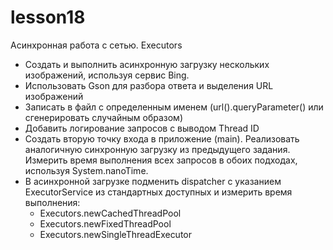 # lesson18
Асинхронная работа с сетью. Executors
<ul>
	<li>Создать и выполнить асинхронную загрузку нескольких изображений, используя сервис Bing.</li>
  <li>Использовать Gson для разбора ответа и выделения URL изображений</li>
  <li>Записать в файл с определенным именем (url().queryParameter() или сгенерировать случайным образом)</li>
  <li>Добавить логирование запросов с выводом Thread ID</li>
  <li>Создать вторую точку входа в приложение (main). Реализовать аналогичную синхронную загрузку из предыдущего задания. Измерить время выполнения всех запросов в обоих подходах, используя System.nanoTime.</li>
  <li>В асинхронной загрузке подменить dispatcher с указанием ExecutorService из стандартных доступных и измерить время выполнения:
		<ul>
			<li>Executors.newCachedThreadPool</li>
    	<li>Executors.newFixedThreadPool</li>
    	<li>Executors.newSingleThreadExecutor</li>
		</ul>
	</li>
</ul>
